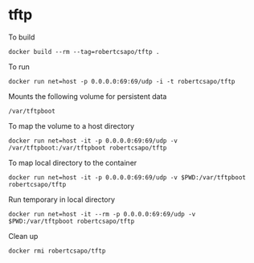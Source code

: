 # tftp

To build

```
docker build --rm --tag=robertcsapo/tftp .
```

To run

```
docker run net=host -p 0.0.0.0:69:69/udp -i -t robertcsapo/tftp
```

Mounts the following volume for persistent data

```
/var/tftpboot
```

To map the volume to a host directory

```
docker run net=host -it -p 0.0.0.0:69:69/udp -v /var/tftpboot:/var/tftpboot robertcsapo/tftp
```

To map local directory to the container

```
docker run net=host -it -p 0.0.0.0:69:69/udp -v $PWD:/var/tftpboot robertcsapo/tftp
```

Run temporary in local directory

```
docker run net=host -it --rm -p 0.0.0.0:69:69/udp -v $PWD:/var/tftpboot robertcsapo/tftp
```

Clean up

```
docker rmi robertcsapo/tftp
```
